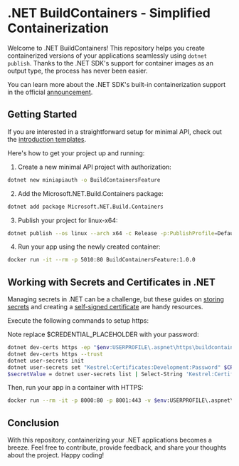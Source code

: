 # .NET BuildContainers - Simplified Containerization

Welcome to .NET BuildContainers! This repository helps you create containerized versions of your applications seamlessly using `dotnet publish`. Thanks to the .NET SDK's support for container images as an output type, the process has never been easier. 

You can learn more about the .NET SDK's built-in containerization support in the official [announcement](https://devblogs.microsoft.com/dotnet/announcing-builtin-container-support-for-the-dotnet-sdk/).

## Getting Started

If you are interested in a straightforward setup for minimal API, check out the [introduction templates](https://github.com/Johnz86/DotnetMinimalApi).

Here's how to get your project up and running:

1. Create a new minimal API project with authorization:

```bash
dotnet new miniapiauth -o BuildContainersFeature
```

2. Add the Microsoft.NET.Build.Containers package:

```bash
dotnet add package Microsoft.NET.Build.Containers
```

3. Publish your project for linux-x64:

```bash
dotnet publish --os linux --arch x64 -c Release -p:PublishProfile=DefaultContainer
```

4. Run your app using the newly created container:

```bash
docker run -it --rm -p 5010:80 BuildContainersFeature:1.0.0
```

## Working with Secrets and Certificates in .NET

Managing secrets in .NET can be a challenge, but these guides on [storing secrets](https://learn.microsoft.com/en-us/aspnet/core/security/app-secrets?view=aspnetcore-7.0&tabs=windows) and creating a [self-signed certificate](https://learn.microsoft.com/en-us/dotnet/core/additional-tools/self-signed-certificates-guide) are handy resources.

Execute the following commands to setup https:

Note replace $CREDENTIAL_PLACEHOLDER with your password:

```bash
dotnet dev-certs https -ep "$env:USERPROFILE\.aspnet\https\buildcontainersfeature.pfx" -p $CREDENTIAL_PLACEHOLDER
dotnet dev-certs https --trust
dotnet user-secrets init
dotnet user-secrets set "Kestrel:Certificates:Development:Password" $CREDENTIAL_PLACEHOLDER --project .\BuildContainersFeature.csproj
$secretValue = dotnet user-secrets list | Select-String 'Kestrel:Certificates:Development:Password' | ForEach-Object { $_.ToString().Split(' ')[2] }
```

Then, run your app in a container with HTTPS:

```bash
docker run --rm -it -p 8000:80 -p 8001:443 -v $env:USERPROFILE\.aspnet\https\:/https/ -e ASPNETCORE_URLS="https://+:443;http://+:80" -e ASPNETCORE_HTTPS_PORT=8001 -e ASPNETCORE_ENVIRONMENT=Development -e ASPNETCORE_Kestrel__Certificates__Default__Password=$secretValue -e ASPNETCORE_Kestrel__Certificates__Default__Path=/https/buildcontainersfeature.pfx buildcontainersfeature:1.0.0
```

## Conclusion

With this repository, containerizing your .NET applications becomes a breeze. Feel free to contribute, provide feedback, and share your thoughts about the project. Happy coding!
